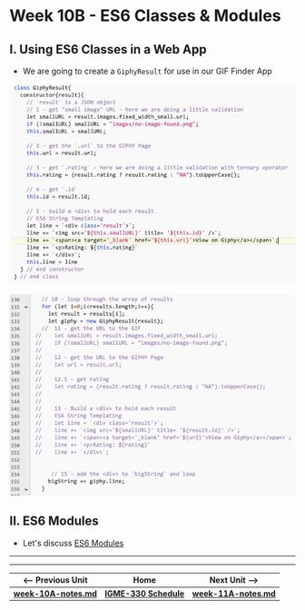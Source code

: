 # Week 10B - ES6 Classes & Modules

## I. Using ES6 Classes in a Web App

- We are going to create a `GiphyResult` for use in our GIF Finder App

![Screenshot](./_images/giphy-class-demo-1.png)

![Screenshot](./_images/giphy-class-demo-2.png)

## II. ES6 Modules 

- Let's discuss [ES6 Modules](https://github.com/tonethar/IGME-330-Master/blob/master/notes/ES6-modules-1.md)


<!--
## III. NodeJS
- How to set up NodeJS
- Consuming Web Services from a command-line Node.js app. See mycourses dropbox for the due dates:
  - [Node.js and Web Services - 1](https://github.com/tonethar/IGME-330-Master/blob/master/notes/node-and-web-services-1.md)
  - [Node.js and Web Services - 2](https://github.com/tonethar/IGME-330-Master/blob/master/notes/node-and-web-services-2.md)
-->


<hr><hr>

| <-- Previous Unit | Home | Next Unit -->
| --- | --- | --- 
| [**week-10A-notes.md**](week-10A-notes.md)     |  [**IGME-330 Schedule**](../schedule.md) | [**week-11A-notes.md**](week-11A-notes.md)
